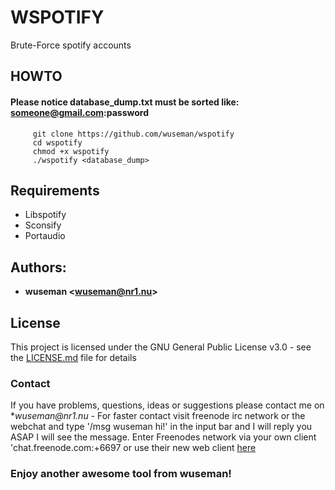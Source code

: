 # WSPOTIFY

Brute-Force spotify accounts

## HOWTO

#### Please notice database_dump.txt must be sorted like: someone@gmail.com:password

         git clone https://github.com/wuseman/wspotify
         cd wspotify
         chmod +x wspotify
         ./wspotify <database_dump> 

## Requirements

   * Libspotify
   * Sconsify
   * Portaudio

## Authors: 

* **wuseman <wuseman@nr1.nu\>** 

## License

This project is licensed under the GNU General Public License v3.0 - see the [LICENSE.md](LICENSE.md) file for details

### Contact

  If you have problems, questions, ideas or suggestions please contact me on *_wuseman@nr1.nu_  - For faster contact visit freenode irc network or the webchat and type '/msg wuseman hi!' in the input bar and I will reply you ASAP I will see the message.
  Enter Freenodes network via your own client 'chat.freenode.com:+6697 or use their new web client [here](https://webchat.freenode.net/)

### Enjoy another awesome tool from wuseman!


